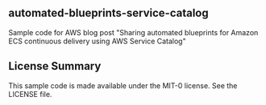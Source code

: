 ## automated-blueprints-service-catalog

Sample code for AWS blog post "Sharing automated blueprints for Amazon ECS continuous delivery using AWS Service Catalog"

## License Summary

This sample code is made available under the MIT-0 license. See the LICENSE file.
